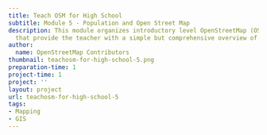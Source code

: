 ```yaml
---
title: Teach OSM for High School
subtitle: Module 5 - Population and Open Street Map
description: This module organizes introductory level OpenStreetMap (OSM) resources
  that provide the teacher with a simple but comprehensive overview of the OSM project.
author:
  name: OpenStreetMap Contributors
thumbnail: teachosm-for-high-school-5.png
preparation-time: 1
project-time: 1
project: ''
layout: project
url: teachosm-for-high-school-5
tags:
- Mapping
- GIS
---
```


